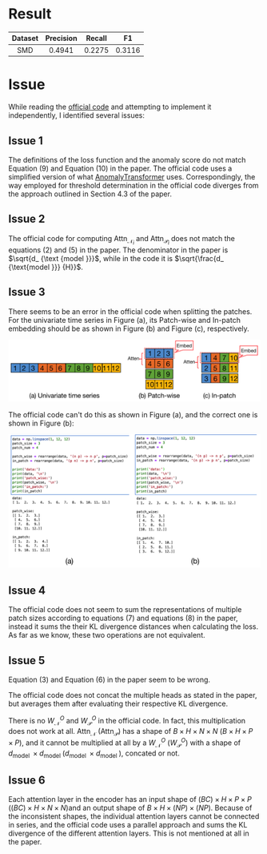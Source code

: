 # Result

| Dataset | Precision | Recall |   F1   |
|:-------:|:---------:|:------:|:------:|
|   SMD   |  0.4941   | 0.2275 | 0.3116 |

# Issue

While reading the [official code](https://github.com/DAMO-DI-ML/KDD2023-DCdetector) and attempting to implement it independently, I identified several issues:

## Issue 1

The definitions of the loss function and the anomaly score do not match Equation (9) and Equation (10) in the paper. The official code uses a simplified version of what [AnomalyTransformer](https://github.com/thuml/Anomaly-Transformer) uses. Correspondingly, the way employed for threshold determination in the official code diverges from the approach outlined in Section 4.3 of the paper.

## Issue 2

The official code for computing $\text{Attn}_ {\mathcal{N}_ i}$ and $\text{Attn}_ {\mathcal{P}_ i}$ does not match the equations (2) and (5) in the paper. The denominator in the paper is $\sqrt{d_ {\text {model }}}$, while in the code it is $\sqrt{\frac{d_ {\text{model }}} {H}}$.

## Issue 3

There seems to be an error in the official code when splitting the patches. For the univariate time series in Figure (a), its Patch-wise and In-patch embedding should be as shown in Figure (b) and Figure (c), respectively.

![](./img/fig1.png)

The official code can't do this as shown in Figure (a), and the correct one is shown in Figure (b):

![](./img/fig2.png)

## Issue 4

The official code does not seem to sum the representations of multiple patch sizes according to equations (7) and equations (8) in the paper, instead it sums the their KL divergence distances when calculating the loss. As far as we know, these two operations are not equivalent.

## Issue 5

Equation (3) and Equation (6) in the paper seem to be wrong. 

The official code does not concat the multiple heads as stated in the paper, but averages them after evaluating their respective KL divergence.

There is no $W_ {\mathcal{N}}^O$ and $W_ {\mathcal{P}}^O$ in the official code. In fact, this multiplication does not work at all. $\text{Attn}_ {\mathcal{N}}$ ($\text{Attn}_ {\mathcal{P}}$) has a shape of $B\times H\times N \times N$ ($B\times H\times P \times P$), and it cannot be multiplied at all by a $W_ {\mathcal{N}}^O$ ($W_ {\mathcal{P}}^O$) with a shape of $d_ {\text {model }} \times d_ {\text{model }}$($d_ {\text {model }} \times d_ {\text {model }}$), concated or not.

## Issue 6

Each attention layer in the encoder has an input shape of $(BC)\times H\times P\times P$  ($(BC)\times H\times N\times N$)and an output shape of $B \times H \times (NP)\times (NP)$. Because of the inconsistent shapes, the individual attention layers cannot be connected in series, and the official code uses a parallel approach and sums the KL divergence of the different attention layers. This is not mentioned at all in the paper.